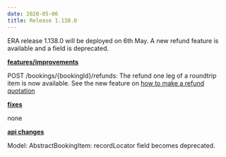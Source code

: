 ```yaml
---
date: 2020-05-06
title: Release 1.138.0
---
```

ERA release 1.138.0 will be deployed on 6th May. A new refund feature is available and a field is deprecated.

<!--more-->

**<u>features/improvements</u>**

POST /bookings/{bookingId}/refunds: The refund one leg of a roundtrip item is now available. See the new feature on [how to make a refund quotation](https://docs.era.raileurope.com/docs/era-api-doc/ZG9jOjM1NDExNzc4-2-1-refund-quotation#refund-quotation)

**<u>fixes</u>**

none

**<u>api changes</u>**

Model: AbstractBookingItem: recordLocator field becomes deprecated.


  

